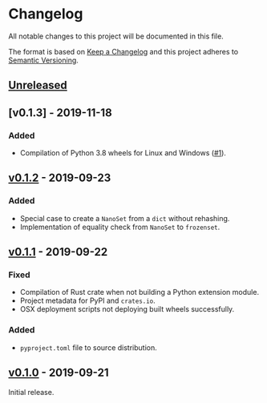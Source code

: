 # Changelog
All notable changes to this project will be documented in this file.

The format is based on [Keep a Changelog](http://keepachangelog.com/en/1.0.0/)
and this project adheres to [Semantic Versioning](http://semver.org/spec/v2.0.0.html).


## [Unreleased]

[Unreleased]: https://github.com/althonos/nanoset.py/compare/v0.1.3...HEAD


## [v0.1.3] - 2019-11-18

[v0.1.2]: https://github.com/althonos/nanoset.py/compare/v0.1.2...v0.1.3

### Added
- Compilation of Python 3.8 wheels for Linux and Windows
  ([#1](https://github.com/althonos/nanoset.py/issues/1)).


## [v0.1.2] - 2019-09-23

[v0.1.2]: https://github.com/althonos/nanoset.py/compare/v0.1.1...v0.1.2

### Added
- Special case to create a `NanoSet` from a `dict` without rehashing.
- Implementation of equality check from `NanoSet` to `frozenset`.


## [v0.1.1] - 2019-09-22

[v0.1.1]: https://github.com/althonos/nanoset.py/compare/v0.1.0...v0.1.1

### Fixed
- Compilation of Rust crate when not building a Python extension module.
- Project metadata for PyPI and `crates.io`.
- OSX deployment scripts not deploying built wheels successfully.

### Added
- `pyproject.toml` file to source distribution.


## [v0.1.0] - 2019-09-21

[v0.1.0]: https://github.com/althonos/nanoset.py/compare/36756b1...v0.1.0

Initial release.
